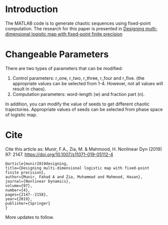# Introduction
The MATLAB code is to generate chaotic sequences using fixed-point computation. The research for this paper is presented in [Designing multi-dimensional logistic map with fixed-point finite precision](https://link.springer.com/article/10.1007/s11071-019-05112-4)

# Changeable Parameters
There are two types of parameters that can be modified:
1. Control parameters: r_one, r_two, r_three, r_four and r_five. (the appropriate values can be selected from 1-4. However, not all values will result in chaos).
2. Computation parameters: word-length (w) and fraction part (n).

In addition, you can modify the value of seeds to get different chaotic trajectories. Appropriate values of seeds can be selected from phase space of logistic map.

# Cite
Cite this article as:
    Munir, F.A., Zia, M. & Mahmood, H. Nonlinear Dyn (2019) 97: 2147. https://doi.org/10.1007/s11071-019-05112-4 
    
    @article{munir2019designing,
    title={Designing multi-dimensional logistic map with fixed-point finite precision},
    author={Munir, Fahad A and Zia, Muhammad and Mahmood, Hasan},
    journal={Nonlinear Dynamics},
    volume={97},
    number={4},
    pages={2147--2158},
    year={2019},
    publisher={Springer}
    }


More updates to follow.
